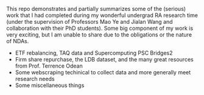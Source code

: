 This repo demonstrates and partially summarizes some of the (serious) work that I had completed during my wonderful undergrad RA research time (under the supervision of Professors Mao Ye and Jialan Wang and collaboration with their PhD students). Some big component of my work is very exciting, but I am unable to share due to the obligations or the nature of NDAs. 
- ETF rebalancing, TAQ data and Supercomputing PSC Bridges2
- Firm share repurchase, the LDB dataset, and the many great resources from Prof. Terrence Odean
- Some webscraping techinical to collect data and more generally meet research needs
- Some miscellaneous things

